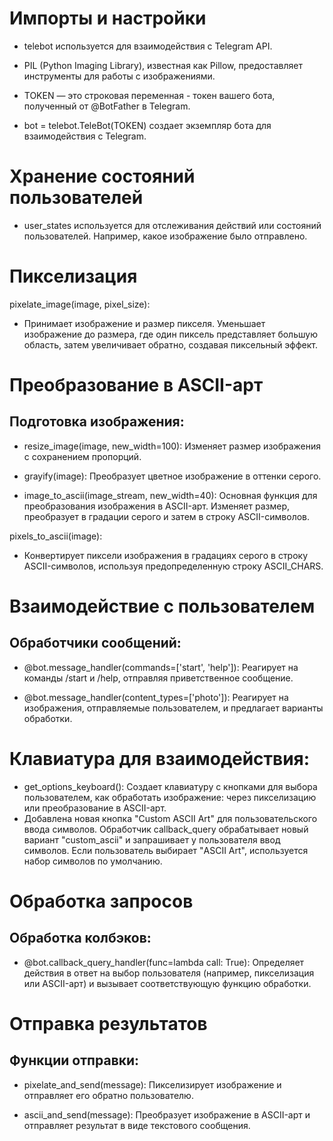 # Импорты и настройки

- telebot используется для взаимодействия с Telegram API.

- PIL (Python Imaging Library), известная как Pillow, предоставляет инструменты для работы с изображениями.

- TOKEN — это строковая переменная - токен вашего бота, полученный от @BotFather в Telegram.

- bot = telebot.TeleBot(TOKEN) создает экземпляр бота для взаимодействия с Telegram.

# Хранение состояний пользователей

- user_states используется для отслеживания действий или состояний пользователей. Например, какое изображение было отправлено.

# Пикселизация

pixelate_image(image, pixel_size):

- Принимает изображение и размер пикселя. Уменьшает изображение до размера, где один пиксель представляет большую область, затем увеличивает обратно, создавая пиксельный эффект.

# Преобразование в ASCII-арт

## Подготовка изображения:

- resize_image(image, new_width=100): Изменяет размер изображения с сохранением пропорций.

- grayify(image): Преобразует цветное изображение в оттенки серого.

- image_to_ascii(image_stream, new_width=40): Основная функция для преобразования изображения в ASCII-арт. Изменяет размер, преобразует в градации серого и затем в строку ASCII-символов.

pixels_to_ascii(image):

- Конвертирует пиксели изображения в градациях серого в строку ASCII-символов, используя предопределенную строку ASCII_CHARS.

# Взаимодействие с пользователем

## Обработчики сообщений:

- @bot.message_handler(commands=['start', 'help']): Реагирует на команды /start и /help, отправляя приветственное сообщение.

- @bot.message_handler(content_types=['photo']): Реагирует на изображения, отправляемые пользователем, и предлагает варианты обработки.

# Клавиатура для взаимодействия:

- get_options_keyboard(): Создает клавиатуру с кнопками для выбора пользователем, как обработать изображение: через пикселизацию или преобразование в ASCII-арт.
- Добавлена новая кнопка "Custom ASCII Art" для пользовательского ввода символов.
Обработчик callback_query обрабатывает новый вариант "custom_ascii" и запрашивает у пользователя ввод символов.
Если пользователь выбирает "ASCII Art", используется набор символов по умолчанию.

# Обработка запросов

## Обработка колбэков:

- @bot.callback_query_handler(func=lambda call: True): Определяет действия в ответ на выбор пользователя (например, пикселизация или ASCII-арт) и вызывает соответствующую функцию обработки.

# Отправка результатов

## Функции отправки:

- pixelate_and_send(message): Пикселизирует изображение и отправляет его обратно пользователю.

- ascii_and_send(message): Преобразует изображение в ASCII-арт и отправляет результат в виде текстового сообщения.